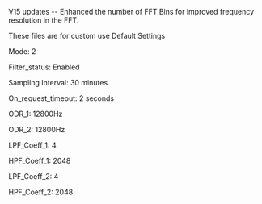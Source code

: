 
V15 updates -- Enhanced the number of FFT Bins for improved frequency resolution in the FFT.

These files are for custom use Default Settings

Mode: 2

Filter_status: Enabled

Sampling Interval: 30 minutes

On_request_timeout: 2 seconds

ODR_1: 12800Hz

ODR_2: 12800Hz

LPF_Coeff_1: 4

HPF_Coeff_1: 2048

LPF_Coeff_2: 4

HPF_Coeff_2: 2048

